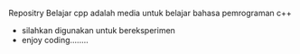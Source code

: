 Repositry Belajar cpp adalah media untuk belajar bahasa pemrograman c++
- silahkan digunakan untuk bereksperimen
- enjoy coding........
